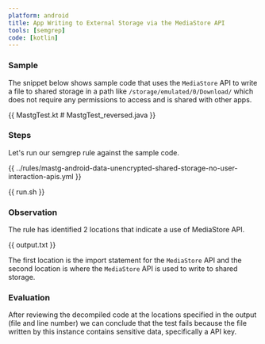 ```yaml
---
platform: android
title: App Writing to External Storage via the MediaStore API
tools: [semgrep]
code: [kotlin]
---
```


### Sample

The snippet below shows sample code that uses the `MediaStore` API to write a file to shared storage in a path like `/storage/emulated/0/Download/` which does not require any permissions to access and is shared with other apps.

{{ MastgTest.kt # MastgTest_reversed.java }}

### Steps

Let's run our semgrep rule against the sample code.

{{ ../rules/mastg-android-data-unencrypted-shared-storage-no-user-interaction-apis.yml }}

{{ run.sh }}

### Observation

The rule has identified 2 locations that indicate a use of MediaStore API.

{{ output.txt }}

The first location is the import statement for the `MediaStore` API and the second location is where the `MediaStore` API is used to write to shared storage.

### Evaluation

After reviewing the decompiled code at the locations specified in the output (file and line number) we can conclude that the test fails because the file written by this instance contains sensitive data, specifically a API key.
